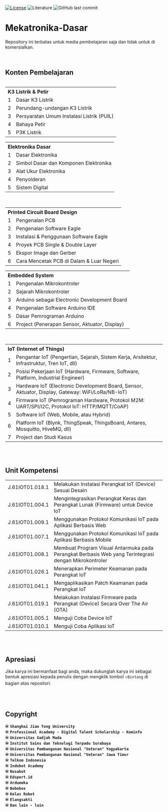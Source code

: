 [![License](https://img.shields.io/badge/License-BSD%203--Clause-blue.svg?logo=github&color=%23F7DF1E)](https://opensource.org/licenses/BSD-3-Clause)
![Literature](https://img.shields.io/badge/Literature-Basic%20Mechatronics-light.svg?style=flat&logo=espressif&logoColor=white&color=%23F7DF1E)
![GitHub last commit](https://img.shields.io/github/last-commit/devancakra/Mekatronika-Dasar)

# Mekatronika-Dasar
Repository ini terbatas untuk media pembelajaran saja dan tidak untuk di komersialkan.

<br>

## Konten Pembelajaran

<div id="content-1" align="center">
<table align="left">
<tr>
<th colspan="2" align="left">K3 Listrik & Petir</th>
</tr>
<tr>
<td>1</td>
<td>Dasar K3 Listrik</td>
</tr>
<tr>
<td>2</td>
<td>Perundang-undangan K3 Listrik</td>
</tr>
<tr>
<td>3</td>
<td>Persyaratan Umum Instalasi Listrik (PUIL)</td>
</tr>
<tr>
<td>4</td>
<td>Bahaya Petir</td>
</tr>
<tr>
<td>5</td>
<td>P3K Listrik</td>
</tr>
</table>
  
<table>
<tr>
<th colspan="2" align="left">Elektronika Dasar</th>
</tr>
<tr>
<td>1</td>
<td>Dasar Elektronika</td>
</tr>
<tr>
<td>2</td>
<td>Simbol Dasar dan Komponen Elektronika</td>
</tr>
<tr>
<td>3</td>
<td>Alat Ukur Elektronika</td>
</tr>
<tr>
<td>4</td>
<td>Penyolderan</td>
</tr>
<tr>
<td>5</td>
<td>Sistem Digital</td>
</tr>
</table>
</div>

<br>

<div id="content-2" align="center">
<table align="left">
<tr>
<th colspan="2" align="left">Printed Circuit Board Design</th>
</tr>
<tr>
<td>1</td>
<td>Pengenalan PCB</td>
</tr>
<tr>
<td>2</td>
<td>Pengenalan Software Eagle</td>
</tr>
<tr>
<td>3</td>
<td>Instalasi & Penggunaan Software Eagle</td>
</tr>
<tr>
<td>4</td>
<td>Proyek PCB Single & Double Layer</td>
</tr>
<tr>
<td>5</td>
<td>Ekspor Image dan Gerber</td>
</tr>
<tr>
<td>6</td>
<td>Cara Mencetak PCB di Dalam & Luar Negeri</td>
</tr>
</table>
  
<table>
<tr>
<th colspan="2" align="left">Embedded System</th>
</tr>
<tr>
<td>1</td>
<td>Pengenalan Mikrokontroler</td>
</tr>
<tr>
<td>2</td>
<td>Sejarah Mikrokontroler</td>
</tr>
<tr>
<td>3</td>
<td>Arduino sebagai Electronic Development Board</td>
</tr>
<tr>
<td>4</td>
<td>Pengenalan Software Arduino IDE</td>
</tr>
<tr>
<td>5</td>
<td>Dasar Pemrograman Arduino</td>
</tr>
<tr>
<td rowspan="2">6</td>
<td rowspan="1">Project (Penerapan Sensor, Aktuator, Display)</td>
</tr>
</table>
</div>

<br>

<table>
<tr>
<th colspan="2" align="left">IoT (Internet of Things)</th>
</tr>
<tr>
<td>1</td>
<td>Pengantar IoT (Pengertian, Sejarah, Sistem Kerja, Arsitektur, Infrastruktur, Tren IoT, dll)</td>
</tr>
<tr>
<td>2</td>
<td>Posisi Pekerjaan IoT (Hardware, Firmware, Software, Platform, Industrial Engineer)</td>
</tr>
<tr>
<td>3</td>
<td>Hardware IoT (Electronic Development Board, Sensor, Aktuator, Display, Gateway: WiFi/LoRa/NB-IoT)</td>
</tr>
<tr>
<td>4</td>
<td>Firmware IoT (Pemrograman Hardware, Protokol M2M: UART/SPI/I2C, Protokol IoT: HTTP/MQTT/CoAP)</td>
</tr>
<tr>
<td>5</td>
<td>Software IoT (Web, Mobile, atau Hybrid)</td>
</tr>
<tr>
<td>6</td>
<td>Platform IoT (Blynk, ThingSpeak, ThingsBoard, Antares, Mosquitto, HiveMQ, dll)</td>
</tr>
<tr>
<td>7</td>
<td>Project dan Studi Kasus</td>
</tr>
</table>

<br><br>

## Unit Kompetensi
<table>
<tr>
<td>J.61IOT01.018.1</td>
<td>Melakukan Instalasi Perangkat IoT (Device) Sesuai Desain</td>
</tr>
<tr>
<td>J.61IOT01.004.1</td>
<td>Mengintegrasikan Perangkat Keras dan Perangkat Lunak (Firmware) untuk Device IoT</td>
</tr>
<tr>
<td>J.61IOT01.009.1</td>
<td>Menggunakan Protokol Komunikasi IoT pada Aplikasi Berbasis Web</td>
</tr>
<tr>
<td>J.61IOT01.007.1</td>
<td>Menggunakan Protokol Komunikasi IoT pada Aplikasi Berbasis Mobile</td>
</tr>
<tr>
<td>J.61IOT01.008.1</td>
<td>Membuat Program Visual Antarmuka pada Perangkat Berbasis Web yang Terintegrasi dengan Mikrokontroler</td>
</tr>
<tr>
<td>J.61IOT01.026.1</td>
<td>Menerapkan Perimeter Keamanan pada Perangkat IoT</td>
</tr>
<tr>
<td>J.61IOT01.041.1</td>
<td>Mengaplikasikan Patch Keamanan pada Perangkat IoT</td>
</tr>
<tr>
<td>J.61IOT01.019.1</td>
<td>Melakukan Instalasi Firmware pada Perangkat (Device) Secara Over The Air (OTA)</td>
</tr>
<tr>
<td>J.61IOT01.005.1</td>
<td>Menguji Coba Device IoT</td>
</tr>
<tr>
<td>J.61IOT01.010.1</td>
<td>Menguji Coba Aplikasi IoT</td>
</tr>
</table>

<br><br>
## Apresiasi
Jika karya ini bermanfaat bagi anda, maka dukunglah karya ini sebagai bentuk apresiasi kepada penulis dengan mengklik tombol ``` ⭐Bintang ``` di bagian atas repositori.

<br><br>

## Copyright
⦿ <strong>``` Shanghai Jiao Tong University ```</strong><br>
⦿ <strong>``` Professional Academy - Digital Talent Scholarship - Kominfo ```</strong><br>
⦿ <strong>``` Universitas Gadjah Mada ```</strong><br>
⦿ <strong>``` Institut Sains dan Teknologi Terpadu Surabaya ```</strong><br>
⦿ <strong>``` Universitas Pembangunan Nasional "Veteran" Yogyakarta ```</strong><br>
⦿ <strong>``` Universitas Pembangunan Nasional "Veteran" Jawa Timur ```</strong><br>
⦿ <strong>``` Telkom Indonesia ```</strong><br>
⦿ <strong>``` Indobot Academy ```</strong><br>
⦿ <strong>``` Nusabot ```</strong><br>
⦿ <strong>``` Edspert.id ```</strong><br>
⦿ <strong>``` Ardumeka ```</strong><br>
⦿ <strong>``` Bobobox ```</strong><br>
⦿ <strong>``` Kelas Robot ```</strong><br>
⦿ <strong>``` Elangsakti ```</strong><br>
⦿ <strong>``` Dan lain - lain ```</strong><br>
